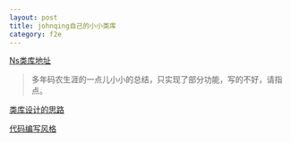 ```yaml
---
layout: post
title: johnqing自己的小小类库
category: f2e
---
```


[Ns类库地址](https://github.com/Johnqing/Ns.js)

> 多年码农生涯的一点儿小小的总结，只实现了部分功能，写的不好，请指点。

[类库设计的思路](http://johnqing.github.io/posts/js-framework.html)

[代码编写风格](http://johnqing.github.io/posts/code-conventions.html)
